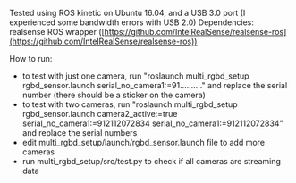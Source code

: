 Tested using ROS kinetic on Ubuntu 16.04, and a USB 3.0 port (I experienced some bandwidth errors with USB 2.0)
Dependencies: realsense ROS wrapper ([https://github.com/IntelRealSense/realsense-ros](https://github.com/IntelRealSense/realsense-ros))

How to run:
- to test with just one camera, run "roslaunch multi_rgbd_setup rgbd_sensor.launch serial_no_camera1:=91.........." and replace the serial number (there should be a sticker on the camera)
- to test with two cameras, run "roslaunch multi_rgbd_setup rgbd_sensor.launch camera2_active:=true serial_no_camera1:=912112072834 serial_no_camera1:=912112072834" and replace the serial numbers
- edit multi_rgbd_setup/launch/rgbd_sensor.launch file to add more cameras
- run multi_rgbd_setup/src/test.py to check if all cameras are streaming data

